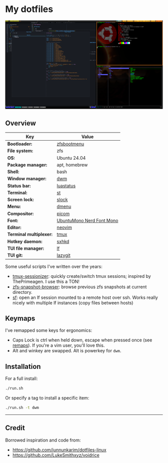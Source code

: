 # My dotfiles

![Screenshot](docs/screenshot.png)

## Overview

| Key                       | Value                                                                                                      |
|---------------------------|------------------------------------------------------------------------------------------------------------|
| **Bootloader:**           | [zfsbootmenu](https://github.com/zbm-dev/zfsbootmenu)                                                      |
| **File system:**          | zfs                                                                                                        |
| **OS:**                   | Ubuntu 24.04                                                                                               |
| **Package manager:**      | apt, homebrew                                                                                              |
| **Shell:**                | bash                                                                                                       |
| **Window manager:**       | [dwm](https://github.com/bakkeby/dwm-flexipatch)                                                           |
| **Status bar:**           | [luastatus](https://github.com/shdown/luastatus)                                                           |
| **Terminal:**             | [st](https://github.com/bakkeby/st-flexipatch)                                                             |
| **Screen lock:**          | [slock](https://github.com/bakkeby/slock-flexipatch)                                                       |
| **Menu:**                 | [dmenu](https://github.com/bakkeby/dmenu-flexipatch)                                                       |
| **Compositor:**           | [picom](https://github.com/yshui/picom)                                                                    |
| **Font:**                 | [UbuntuMono Nerd Font Mono](https://github.com/ryanoasis/nerd-fonts/tree/master/patched-fonts/UbuntuMono)  |
| **Editor:**               | [neovim](https://github.com/neovim/neovim)                                                                 |
| **Terminal multiplexer:** | [tmux](https://github.com/tmux/tmux)                                                                       |
| **Hotkey daemon:**        | [sxhkd](https://github.com/baskerville/sxhkd)                                                              |
| **TUI file manager:**     | [lf](https://github.com/gokcehan/lf)                                                                       |
| **TUI git:**              | [lazygit](https://github.com/jesseduffield/lazygit)                                                        |

Some useful scripts I've written over the years:

* [tmux-sessionizer](./home/.bin/tmux-sessionizer): quickly create/switch tmux sessions; inspired by ThePrimeagen. I use this a TON!
* [zfs-snapshot-browser](./home/.bin/zfs-snapshot-browser): browse previous zfs snapshots at current directory.
* [sf](./home/.bin/sf): open an lf session mounted to a remote host over ssh. Works really nicely with multiple lf instances (copy files between hosts)

## Keymaps

I've remapped some keys for ergonomics:

* Caps Lock is ctrl when held down, escape when pressed once (see [remaps](./home/.bin/remaps)). If you're a vim user, you'll love this.
* Alt and winkey are swapped. Alt is powerkey for `dwm`.

## Installation

For a full install:

```sh
./run.sh
```

Or specify a tag to install a specific item:

```sh
./run.sh -t dwm
```

------------------

## Credit

Borrowed inspiration and code from:

* https://github.com/junnunkarim/dotfiles-linux
* https://github.com/LukeSmithxyz/voidrice

